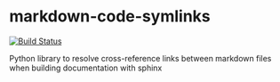 # markdown-code-symlinks

[![Build Status](https://travis-ci.com/SymbiFlow/markdown-code-symlinks.svg?branch=master)](https://travis-ci.com/SymbiFlow/markdown-code-symlinks)

Python library to resolve cross-reference links between markdown files when building documentation with sphinx
